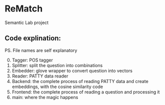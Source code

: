 # ReMatch
Semantic Lab project

## Code explination:
PS. File names are self explanatory

0. Tagger: POS tagger
0. Splitter: split the question into combinations
0. Embedder: glove wrapper to convert question into vectors
0. Reader: PATTY data reader
0. Backend: the complete process of reading PATTY data and create embeddings, with the cosine similarity code
0. Frontend: the complete process of reading a question and processing it
0. main: where the magic happens
